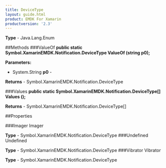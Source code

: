 ```yaml
---
title: DeviceType
layout: guide.html
product: EMDK For Xamarin
productversion: '2.3'
---
```


    

**Type** - Java.Lang.Enum

##Methods
###ValueOf
**public static Symbol.XamarinEMDK.Notification.DeviceType ValueOf (string p0);**


        

**Parameters:** 

* System.String **p0** - 
        

**Returns** - Symbol.XamarinEMDK.Notification.DeviceType

###Values
**public static Symbol.XamarinEMDK.Notification.DeviceType[] Values ();**


        


**Returns** - Symbol.XamarinEMDK.Notification.DeviceType[]

##Properties

###Imager
Imager

**Type** - Symbol.XamarinEMDK.Notification.DeviceType
###Undefined
Undefined

**Type** - Symbol.XamarinEMDK.Notification.DeviceType
###Vibrator
Vibrator

**Type** - Symbol.XamarinEMDK.Notification.DeviceType






